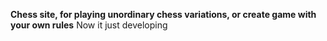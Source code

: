 **Chess site, for playing unordinary chess variations, or create game with your own rules**
Now it just developing
